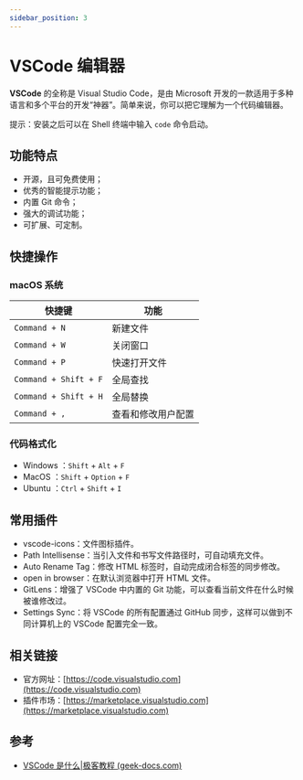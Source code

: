 ```yaml
---
sidebar_position: 3
---
```


# VSCode 编辑器



**VSCode** 的全称是 Visual Studio Code，是由 Microsoft 开发的一款适用于多种语言和多个平台的开发“神器”。简单来说，你可以把它理解为一个代码编辑器。

提示：安装之后可以在 Shell 终端中输入 `code` 命令启动。



## 功能特点

- 开源，且可免费使用；
- 优秀的智能提示功能；
- 内置 Git 命令；
- 强大的调试功能；
- 可扩展、可定制。



## 快捷操作

### macOS 系统

| 快捷键                | 功能               |
| --------------------- | ------------------ |
| `Command + N`         | 新建文件           |
| `Command + W`         | 关闭窗口           |
| `Command + P`         | 快速打开文件       |
| `Command + Shift + F` | 全局查找           |
| `Command + Shift + H` | 全局替换           |
| `Command + ,`         | 查看和修改用户配置 |



### 代码格式化

- Windows ：`Shift` + `Alt` + `F`
- MacOS ：`Shift` + `Option` + `F`
- Ubuntu ：`Ctrl` + `Shift` + `I`



## 常用插件

- vscode-icons：文件图标插件。
- Path Intellisense：当引入文件和书写文件路径时，可自动填充文件。
- Auto Rename Tag：修改 HTML 标签时，自动完成闭合标签的同步修改。
- open in browser：在默认浏览器中打开 HTML 文件。
- GitLens：增强了 VSCode 中内置的 Git 功能，可以查看当前文件在什么时候被谁修改过。
- Settings Sync：将 VSCode 的所有配置通过 GitHub 同步，这样可以做到不同计算机上的 VSCode 配置完全一致。



## 相关链接

- 官方网址：[https://code.visualstudio.com](https://code.visualstudio.com)
- 插件市场：[https://marketplace.visualstudio.com](https://marketplace.visualstudio.com)



## 参考

- [VSCode 是什么|极客教程 (geek-docs.com)](https://geek-docs.com/vscode/vscode-tutorials/what-is-vscode.html)


